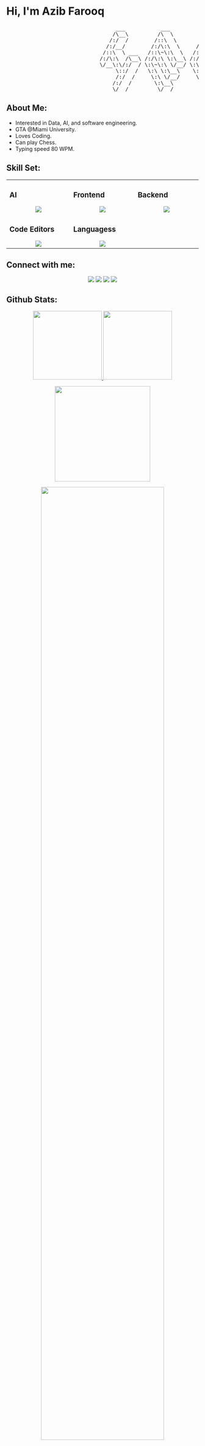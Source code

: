 # Hi, I'm Azib Farooq 

<pre>
                                  ___           ___           ___       ___       ___     
                                 /\__\         /\  \         /\__\     /\__\     /\  \    
                                /:/  /        /::\  \       /:/  /    /:/  /    /::\  \   
                               /:/__/        /:/\:\  \     /:/  /    /:/  /    /:/\:\  \  
                              /::\  \ ___   /::\~\:\  \   /:/  /    /:/  /    /:/  \:\  \ 
                             /:/\:\  /\__\ /:/\:\ \:\__\ /:/__/    /:/__/    /:/__/ \:\__\
                             \/__\:\/:/  / \:\~\:\ \/__/ \:\  \    \:\  \    \:\  \ /:/  /
                                  \::/  /   \:\ \:\__\    \:\  \    \:\  \    \:\  /:/  / 
                                  /:/  /     \:\ \/__/     \:\  \    \:\  \    \:\/:/  /  
                                 /:/  /       \:\__\        \:\__\    \:\__\    \::/  /   
                                 \/__/         \/__/         \/__/     \/__/     \/__/    
</pre>

## About Me:

- Interested in Data, AI, and software engineering.
- GTA @Miami University.
- Loves Coding.
- Can play Chess.
- Typing speed 80 WPM.
  
## Skill Set:

<table><tr><td valign="top" width="25%">
  
### AI
<a href="https://github.com/itsazibfarooq">
<div align="center">
       <img src="https://skillicons.dev/icons?i=pytorch,scikitlearn,opencv,numpy,pandas,matplotlib,pil,&perline=4" /> 
</div>
</a>
</td><td valign="top" width="25%">

### Frontend  
<a href="https://github.com/itsazibfarooq">
<div align="center">  
       <img src="https://skillicons.dev/icons?i=html,css,js,nextjs,angular,react&perline=4" /> 
</div>
</a>
 </td><td valign="top" width="25%">
        
### Backend
<a href="https://github.com/itsazibfarooq">
<div align="center">
       <img src="https://skillicons.dev/icons?i=nodejs,flask,docker,aws,gcp,kafka,rabbitmq,git,&perline=4" /> 
</div>
</a>

</td>
</tr>
<tr><td valign="top" width="25%">

### Code Editors  
<a href="https://github.com/itsazibfarooq">
<div align="center">  
       <img src="https://skillicons.dev/icons?i=vscode,vim,pycharm,&perline=4" /> 
</div>
</a>
</td><td valign="top" width="25%">

### Languagess  
<a href="https://github.com/itsazibfarooq">
<div align="center">  
       <img src="https://skillicons.dev/icons?i=c,cpp,python,js,ts,sql,&perline=4" /> 
</div>
</a>
 </td> 
</tr>
</table>


## Connect with me:
<div align="center">
    <a href="https://www.linkedin.com/in/itsazibfarooq/" target="_blank"><img src="https://img.shields.io/badge/Azib%20Farooq-0077B5?style=flat&logo=Linkedin&logoColor=white"/></a>
    <a target="_blank" href="mailto:azibfarooq10@gmail.com"><img src="https://img.shields.io/badge/-azibfarooq10@gmail.com-D14836?style=flat&logo=Gmail&logoColor=white"/></a>
    <a href="https://leetcode.com/u/azibfarooq/" target="_blank"><img src="https://img.shields.io/badge/Azib%20Farooq-FFA116?style=flat&logo=LeetCode&logoColor=white"/></a>
        <a href="https://medium.com/@azibfarooq10" target="_blank"><img src="https://img.shields.io/badge/Azib Farooq-3B5948?style=flat&logo=Medium&logoColor=white"/></a>
</div>

 ## Github Stats:
<p align="center">
    <a href="https://github.com/itsazibfarooq">
        <img height="180em" src="https://github-readme-stats-git-masterrstaa-rickstaa.vercel.app/api?username=itsazibfarooq&show_icons=true&theme=onedark&include_all_commits=true&count_private=true&hide_border=true"/>
        <img height="180em" src="https://github-readme-stats-eight-theta.vercel.app/api/top-langs/?username=itsazibfarooq&langs_count=12&layout=compact&langs_count=8&theme=onedark&include_all_commits=true&count_private=true&hide_border=true" />
    </a>
</p>
<!-- Activity Graph -->
<p align="center">
  <a href="https://github.com/itsazibfarooq">
    <img height=250 src="https://github-readme-activity-graph.vercel.app/graph?username=itsazibfarooq&bg_color=282c34&color=FDFD96&line=FDFD96&point=FFFFFF&area_color=79FE96&border_radius=24.5&title_color=FDFD96&border_radius=20px"/>
  </a> 
</p>


 <p align="center">
   <a href="https://github.com/itsazibfarooq"> 
     <img width="80%" src="https://github-readme-streak-stats.herokuapp.com/?user=itsazibfarooq&show_icons=true&locale=en&layout=demo&theme=Onedark&hide_border=true" /> 
   </a>  
 </p>

<br>

<div id="header" align="center">
  
  <p align="center"> <a href="https://github.com/ryo-ma/github-profile-trophy"><img src="https://github-profile-trophy.vercel.app/?username=itsazibfarooq" alt="itsazibfarooq" /></a> </p>
  
<p align="left"> <a href="https://twitter.com/" target="blank"><img src="https://img.shields.io/twitter/follow/?logo=twitter&style=for-the-badge" alt="" /></a> </p>

  <img src="https://komarev.com/ghpvc/?username=itsazibfarooq&style=for-the-badge&color=orange" alt=""/>
</div>

<h2  align="center">💻 Check Out My Repos ⬇️ </h2>

#

<!-- <div align="center">
  <a href="https://github.com/itsazibfarooq">
    <img src="https://quotes-github-readme.vercel.app/api?theme=dark">
  </a>
 </div> -->




